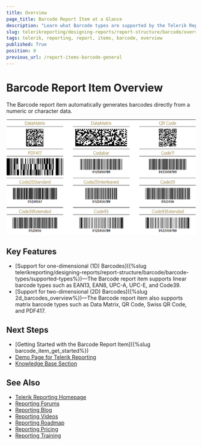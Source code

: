 ```yaml
---
title: Overview
page_title: Barcode Report Item at a Glance
description: "Learn what Barcode types are supported by the Telerik Reporting Barcode report item and where you may find more information about them."
slug: telerikreporting/designing-reports/report-structure/barcode/overview
tags: telerik, reporting, report, items, barcode, overview
published: True
position: 0
previous_url: /report-items-barcode-general
---
```


# Barcode Report Item Overview

The Barcode report item automatically generates barcodes directly from a numeric or character data.

![Preview of the demo Barcodes Report from our examples](images/Barcodes/barcode-overview.png)

## Key Features 

* [Support for one-dimensional (1D) Barcodes]({%slug telerikreporting/designing-reports/report-structure/barcode/barcode-types/supported-types%})—The Barcode report item supports linear barcode types such as EAN13, EAN8, UPC-A, UPC-E, and Code39.
* [Support for two-dimensional (2D) Barcodes]({%slug 2d_barcodes_overview%})—The Barcode report item also supports matrix barcode types such as Data Matrix, QR Code, Swiss QR Code, and PDF417.

## Next Steps

* [Getting Started with the Barcode Report Item]({%slug barcode_item_get_started%})
* [Demo Page for Telerik Reporting](https://demos.telerik.com/reporting)
* [Knowledge Base Section](/knowledge-base)

## See Also

* [Telerik Reporting Homepage](https://www.telerik.com/products/reporting)
* [Reporting Forums](https://www.telerik.com/forums/reporting)
* [Reporting Blog](https://www.telerik.com/blogs/tag/reporting)
* [Reporting Videos](https://www.telerik.com/videos/reporting)
* [Reporting Roadmap](https://www.telerik.com/support/whats-new/reporting/roadmap)
* [Reporting Pricing](https://www.telerik.com/purchase/individual/reporting)
* [Reporting Training](https://learn.telerik.com/learn/course/external/view/elearning/19/reporting-report-server-training)
